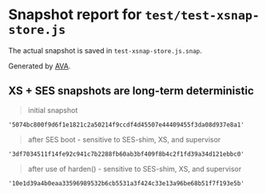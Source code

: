 # Snapshot report for `test/test-xsnap-store.js`

The actual snapshot is saved in `test-xsnap-store.js.snap`.

Generated by [AVA](https://avajs.dev).

## XS + SES snapshots are long-term deterministic

> initial snapshot

    '5074bc800f9d6f1e1821c2a50214f9ccdf4d45507e44409455f3da08d937e8a1'

> after SES boot - sensitive to SES-shim, XS, and supervisor

    '3df7034511f14fe92c941c7b2288fb60ab3bf409f8b4c2f1fd39a34d121ebbc0'

> after use of harden() - sensitive to SES-shim, XS, and supervisor

    '10e1d39a4b0eaa33596989532b6cb5531a3f424c33e13a96be68b51f7f193e5b'

